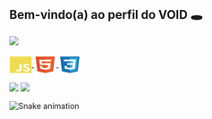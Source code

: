 ## Bem-vindo(a) ao perfil do VOID 🕳️

 <div>
  <a href="https://github.com/gmotac">
  <img height="180em" src="https://github-readme-stats.vercel.app/api?username=gmotac&show_icons=true&theme=tokyonight&include_all_commits=true&count_private=false"/>
   <src="https://github-readme-stats.vercel.app/api/top-langs/?username=gmotac&layout=compact&langs_count=6&theme=tokyonight"/>
</div>
<div style="display: inline_block"><br>
  <img align="center" alt="Js" height="30" width="40" src="https://raw.githubusercontent.com/devicons/devicon/master/icons/javascript/javascript-plain.svg">
  <img align="center" alt="HTML" height="30" width="40" src="https://raw.githubusercontent.com/devicons/devicon/master/icons/html5/html5-original.svg">
  <img align="center" alt="CSS" height="30" width="40" src="https://raw.githubusercontent.com/devicons/devicon/master/icons/css3/css3-original.svg">
</div>
 
 <br>
 
<div> 
  <a href="https://instagram.com/voicesfromvoid" target="_blank"><img src="https://img.shields.io/badge/-Instagram-%23E4405F?style=for-the-badge&logo=instagram&logoColor=white" target="_blank"></a>
  <a href="" target="_blank"><img src="https://img.shields.io/badge/-LinkedIn-%230077B5?style=for-the-badge&logo=linkedin&logoColor=white" target="_blank"></a> 
 
  ![Snake animation](https://github.com/gmotac/gmotac/blob/output/github-contribution-grid-snake.svg)

</div>

